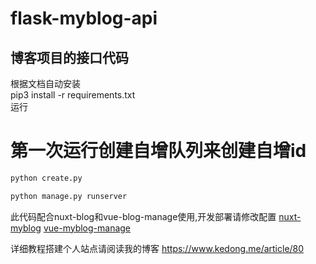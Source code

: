 # flask-myblog-api

## 博客项目的接口代码

根据文档自动安装  
pip3 install -r requirements.txt  
运行  

# 第一次运行创建自增队列来创建自增id
```bash
python create.py 
```

```bash
python manage.py runserver
```

此代码配合nuxt-blog和vue-blog-manage使用,开发部署请修改配置
[nuxt-myblog](https://github.com/dongke404/nuxt-myblog)
[vue-myblog-manage](https://github.com/dongke404/vue-myblog-manage)

详细教程搭建个人站点请阅读我的博客 <https://www.kedong.me/article/80>

